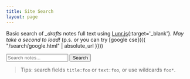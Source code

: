 ```yaml
---
title: Site Search
layout: page
---
```


Basic search of *_drafts* notes full text using [Lunr.js](https://lunrjs.com/){:target='_blank'}.
*May take a second to load!* 
(p.s. or you can try [google cse]({{ "/search/google.html" | absolute_url }}))

<form id="searchform" onsubmit="lunr_search(); return false">
  <input class="search" type="text" size="18" id="lunr-search" placeholder="Search notes..." aria-label="search">
  <input class="buttons" type="submit" value="Search">
</form>

<p id="count"></p>
<ul id="search-results"></ul>

> Tips: search fields `title:foo` or `text:foo`, or use wildcards `foo*`.

<script src="{{ '/js/lunr.min.js' | absolute_url }}"></script>
<script src="{{ '/js/lunr-store.js' | absolute_url }}"></script>
<script>
/* initialize lunr index */
var idx = lunr(function () {
  this.ref('id')
  this.field('title')
  this.field('text')
  for (var item in store) {
    this.add({
      title: store[item].title,
      text: store[item].text,
      id: item
    })
  }
});
/* search function */
function lunr_search () {
  var resultDiv = document.getElementById('search-results');
  var resultCount = document.getElementById('count');
  var query = document.getElementById('lunr-search').value;
  /* basic search that supports operators */
  var results = idx.search(query); 
  /* display results */
  resultDiv.innerHTML = '';
  resultCount.innerHTML = results.length + ' Result(s) found</p>';
  if (results.length) {
    var appendString = '';
    for (item in results) {
      var ref = results[item].ref;
      var searchItem = '<li><a href="' + store[ref].url + '">' + store[ref].title + '</a><br>' + store[ref].text.substring(0,150) + '... </li>';
      appendString += searchItem;
    }
    resultDiv.innerHTML = appendString;
  } else {
    resultDiv.innerHTML = '<li>No results found</li>';
  }
}
</script>